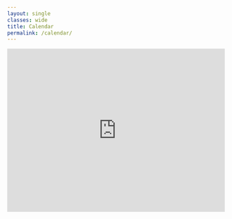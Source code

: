 ```yaml
---
layout: single
classes: wide
title: Calendar
permalink: /calendar/
---
```


<style>
  .google-maps {
    position: relative;
    padding-bottom: 75%; // This is the aspect ratio
    height: 0;
    overflow: hidden;
  }
  .google-maps iframe {
    position: absolute;
    top: 0;
    left: 0;
    width: 100% !important;
    height: 100% !important;
  }
</style>
<div class="google-maps">
  <iframe src="https://calendar.google.com/calendar/embed?src=sierramountainll%40gmail.com&ctz=America%2FLos_Angeles" style="border:0;" width="100%" height="600" frameborder="0" scrolling="no" loading="lazy"></iframe>
</div>
